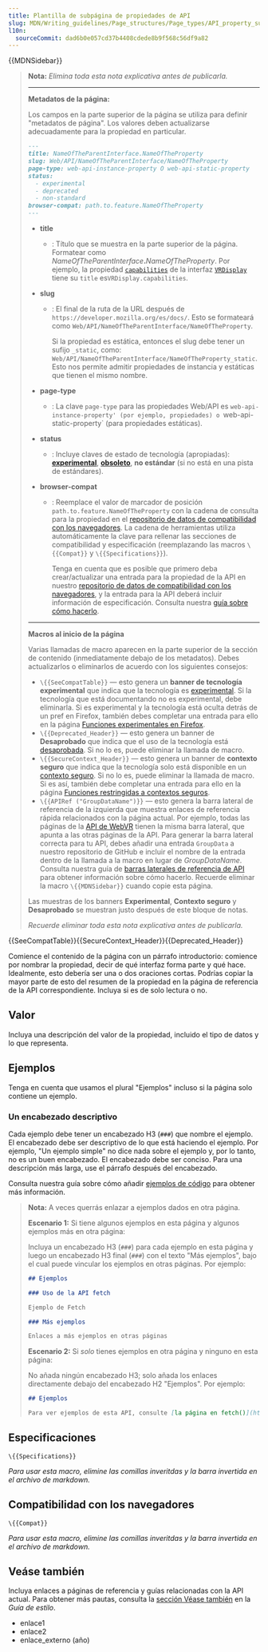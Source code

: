 ```yaml
---
title: Plantilla de subpágina de propiedades de API
slug: MDN/Writing_guidelines/Page_structures/Page_types/API_property_subpage_template
l10n:
  sourceCommit: dad6b0e057cd37b4408cdede8b9f568c56df9a82
---
```


{{MDNSidebar}}

> **Nota:** _Elimina toda esta nota explicativa antes de publicarla._
>
> ---
>
> **Metadatos de la página:**
>
> Los campos en la parte superior de la página se utiliza para definir "metadatos de página".
> Los valores deben actualizarse adecuadamente para la propiedad en particular.
>
> ```md
> ---
> title: NameOfTheParentInterface.NameOfTheProperty
> slug: Web/API/NameOfTheParentInterface/NameOfTheProperty
> page-type: web-api-instance-property O web-api-static-property
> status:
>   - experimental
>   - deprecated
>   - non-standard
> browser-compat: path.to.feature.NameOfTheProperty
> ---
> ```
>
> - **title**
>   - : Título que se muestra en la parte superior de la página.
>     Formatear como _NameOfTheParentInterface_**.**_NameOfTheProperty_.
>     Por ejemplo, la propiedad [`capabilities`](/es/docs/Web/API/VRDisplay/capabilities) de la interfaz [`VRDisplay`](/es/docs/Web/API/VRDisplay) tiene su `title` es`VRDisplay.capabilities`.
> - **slug**
>
>   - : El final de la ruta de la URL después de `https://developer.mozilla.org/es/docs/`.
>     Esto se formateará como `Web/API/NameOfTheParentInterface/NameOfTheProperty`.
>
>     Si la propiedad es estática, entonces el slug debe tener un sufijo `_static`, como: `Web/API/NameOfTheParentInterface/NameOfTheProperty_static`. Esto nos permite admitir propiedades de instancia y estáticas que tienen el mismo nombre.
>
> - **page-type**
>   - : La clave `page-type` para las propiedades Web/API es `web-api-instance-property' (por ejemplo, propiedades) o `web-api-static-property` (para propiedades estáticas).
> - **status**
>   - : Incluye claves de estado de tecnología (apropiadas): [**experimental**](/es/docs/MDN/Writing_guidelines/Experimental_deprecated_obsolete#experimental), [**obsoleto**](/es/docs/MDN/Writing_guidelines/Experimental_deprecated_obsolete#deprecated), **no estándar** (si no está en una pista de estándares).
> - **browser-compat**
>
>   - : Reemplace el valor de marcador de posición `path.to.feature.NameOfTheProperty` con la cadena de consulta para la propiedad en el [repositorio de datos de compatibilidad con los navegadores](https://github.com/mdn/browser-compat-data).
>     La cadena de herramientas utiliza automáticamente la clave para rellenar las secciones de compatibilidad y especificación (reemplazando las macros `\{{Compat}}` y `\{{Specifications}}`).
>
>     Tenga en cuenta que es posible que primero deba crear/actualizar una entrada para la propiedad de la API en nuestro [repositorio de datos de compatibilidad con los navegadores](https://github.com/mdn/browser-compat-data), y la entrada para la API deberá incluir información de especificación.
>     Consulta nuestra [guía sobre cómo hacerlo](/es/docs/MDN/Writing_guidelines/Page_structures/Compatibility_tables).
>
> ---
>
> **Macros al inicio de la página**
>
> Varias llamadas de macro aparecen en la parte superior de la sección de contenido (inmediatamente debajo de los metadatos).
> Debes actualizarlos o eliminarlos de acuerdo con los siguientes consejos:
>
> - `\{{SeeCompatTable}}` — esto genera un **banner de tecnología experimental** que indica que la tecnología es [experimental](/es/docs/MDN/Writing_guidelines/Experimental_deprecated_obsolete#experimental).
>   Si la tecnología que está documentando no es experimental, debe eliminarla.
>   Si es experimental y la tecnología está oculta detrás de un pref en Firefox, también debes completar una entrada para ello en la página [Funciones experimentales en Firefox](/es/docs/Mozilla/Firefox/Experimental_features).
> - `\{{Deprecated_Header}}` — esto genera un banner de **Desaprobado** que indica que el uso de la tecnología está [desaprobada](/es/docs/MDN/Writing_guidelines/Experimental_deprecated_obsolete#deprecated).
>   Si no lo es, puede eliminar la llamada de macro.
> - `\{{SecureContext_Header}}` — esto genera un banner de **contexto seguro** que indica que la tecnología solo está disponible en un [contexto seguro](/es/docs/Web/Security/Secure_Contexts).
>   Si no lo es, puede eliminar la llamada de macro.
>   Si es así, también debe completar una entrada para ello en la página [Funciones restringidas a contextos seguros](/es/docs/Web/Security/Secure_Contexts/features_restricted_to_secure_contexts).
> - `\{{APIRef ("GroupDataName")}}` — esto genera la barra lateral de referencia de la izquierda que muestra enlaces de referencia rápida relacionados con la página actual.
>   Por ejemplo, todas las páginas de la [API de WebVR](/es/docs/Web/API/WebVR_API) tienen la misma barra lateral, que apunta a las otras páginas de la API.
>   Para generar la barra lateral correcta para tu API, debes añadir una entrada `GroupData` a nuestro repositorio de GitHub e incluir el nombre de la entrada dentro de la llamada a la macro en lugar de _GroupDataName_.
>   Consulta nuestra guía de [barras laterales de referencia de API](/es/docs/MDN/Writing_guidelines/Howto/Write_an_API_reference/Sidebars) para obtener información sobre cómo hacerlo. Recuerde eliminar la macro `\{{MDNSidebar}}` cuando copie esta página.
>
> Las muestras de los banners **Experimental**, **Contexto seguro** y **Desaprobado** se muestran justo después de este bloque de notas.
>
> _Recuerde eliminar toda esta nota explicativa antes de publicarla._

{{SeeCompatTable}}{{SecureContext_Header}}{{Deprecated_Header}}

Comience el contenido de la página con un párrafo introductorio: comience por nombrar la propiedad, decir de qué interfaz forma parte y qué hace.
Idealmente, esto debería ser una o dos oraciones cortas.
Podrías copiar la mayor parte de esto del resumen de la propiedad en la página de referencia de la API correspondiente. Incluya si es de solo lectura o no.

## Valor

Incluya una descripción del valor de la propiedad, incluido el tipo de datos y lo que representa.

## Ejemplos

Tenga en cuenta que usamos el plural "Ejemplos" incluso si la página solo contiene un ejemplo.

### Un encabezado descriptivo

Cada ejemplo debe tener un encabezado H3 (`###`) que nombre el ejemplo. El encabezado debe ser descriptivo de lo que está haciendo el ejemplo. Por ejemplo, "Un ejemplo simple" no dice nada sobre el ejemplo y, por lo tanto, no es un buen encabezado. El encabezado debe ser conciso. Para una descripción más larga, use el párrafo después del encabezado.

Consulta nuestra guía sobre cómo añadir [ejemplos de código](/es/docs/MDN/Writing_guidelines/Page_structures/Code_examples) para obtener más información.

> **Nota:** A veces querrás enlazar a ejemplos dados en otra página.
>
> **Escenario 1:** Si tiene algunos ejemplos en esta página y algunos ejemplos más en otra página:
>
> Incluya un encabezado H3 (`###`) para cada ejemplo en esta página y luego un encabezado H3 final (`###`) con el texto "Más ejemplos", bajo el cual puede vincular los ejemplos en otras páginas. Por ejemplo:
>
> ```md
> ## Ejemplos
>
> ### Uso de la API fetch
>
> Ejemplo de Fetch
>
> ### Más ejemplos
>
> Enlaces a más ejemplos en otras páginas
> ```
>
> **Escenario 2:** Si _solo_ tienes ejemplos en otra página y ninguno en esta página:
>
> No añada ningún encabezado H3; solo añada los enlaces directamente debajo del encabezado H2 "Ejemplos". Por ejemplo:
>
> ```md
> ## Ejemplos
>
> Para ver ejemplos de esta API, consulte [la página en fetch()](https://example.org).
> ```

## Especificaciones

`\{{Specifications}}`

_Para usar esta macro, elimine las comillas inveritdas y la barra invertida en el archivo de markdown._

## Compatibilidad con los navegadores

`\{{Compat}}`

_Para usar esta macro, elimine las comillas inveritdas y la barra invertida en el archivo de markdown._

## Veáse también

Incluya enlaces a páginas de referencia y guías relacionadas con la API actual. Para obtener más pautas, consulta la [sección Véase también](/es/docs/MDN/Writing_guidelines/Writing_style_guide#see_also_section) en la _Guía de estilo_.

- enlace1
- enlace2
- enlace_externo (año)
